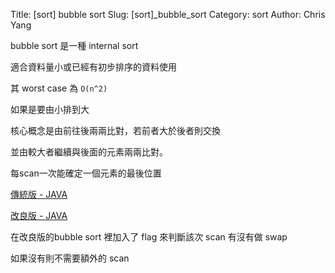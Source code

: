 Title: [sort] bubble sort
Slug: [sort]_bubble_sort
Category: sort
Author: Chris Yang

bubble sort 是一種 internal sort

適合資料量小或已經有初步排序的資料使用

其 worst case 為 <code>O(n^2)</code>

如果是要由小排到大

核心概念是由前往後兩兩比對，若前者大於後者則交換

並由較大者繼續與後面的元素兩兩比對。

每scan一次能確定一個元素的最後位置

<a href="https://github.com/yljh21328/code_example/blob/master/SORT/traditional_bubble_sort/bubble_sort.java" target="_blank">傳統版 - JAVA</a>

<a href="https://github.com/yljh21328/code_example/blob/master/SORT/better_bubble_sort/bubble_sort.java" target="_blank">改良版 - JAVA</a>

在改良版的bubble sort 裡加入了 flag 來判斷該次 scan 有沒有做 swap

如果沒有則不需要額外的 scan
